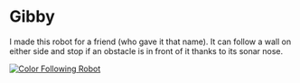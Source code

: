 # Gibby

I made this robot for a friend (who gave it that name).  It can follow a wall on either side and stop if an obstacle is in front of it thanks to its sonar nose.

[![Color Following Robot](http://img.youtube.com/vi/kr4HMAlBX4k/0.jpg)](http://www.youtube.com/watch?v=kr4HMAlBX4k)
